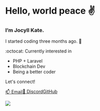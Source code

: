 <h1>Hello, world peace ✌️</h1>

<h3><strong>I’m Jocyll Kate.</strong></h3>
<p>I started coding three months ago. 🚀 </p>

<div>:octocat: Currently interested in
<ul>
  <li>PHP + Laravel</li>
  <li>Blockchain Dev</li>
  <li>Being a better coder</li>
</ul></div>
 
<div>Let's connect! 
<p style="display: flex; display: justify-content: between"><a href="mailto:joxcarriedo@gmail.com">📫  Email</a>
<a href="https:/discord.com/users/joxxiee#0352">🔋 Discord</a>
<a href="https:/github.com/jmcarried">GitHub</a></p><div>
  
<div>
  <img src="https://img.icons8.com/plasticine/100/000000/totoro.png"/>
</div>

<!---
jmcarriedo/jmcarriedo is a ✨ special ✨ repository because its `README.md` (this file) appears on your GitHub profile.
You can click the Preview link to take a look at your changes.
--->
